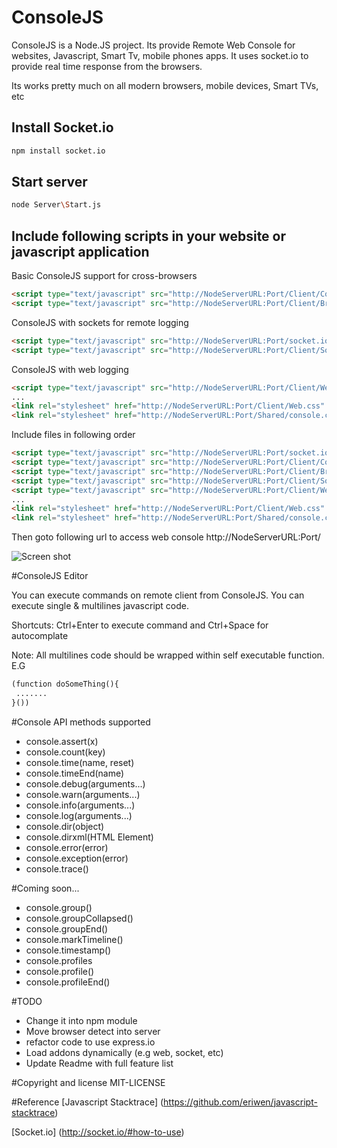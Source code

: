 # ConsoleJS

ConsoleJS is a Node.JS project. Its provide Remote Web Console for websites, Javascript, Smart Tv, mobile phones apps.
It uses socket.io to provide real time response from the browsers.

Its works pretty much on all modern browsers, mobile devices, Smart TVs, etc

## Install Socket.io

```bash
npm install socket.io
```

## Start server

```bash
node Server\Start.js
```

## Include following scripts in your website or javascript application

Basic ConsoleJS support for cross-browsers

```html
<script type="text/javascript" src="http://NodeServerURL:Port/Client/ConsoleJS.js"></script>
<script type="text/javascript" src="http://NodeServerURL:Port/Client/Browser.js"></script>
```

ConsoleJS with sockets for remote logging

```html
<script type="text/javascript" src="http://NodeServerURL:Port/socket.io/socket.io.js"></script>
<script type="text/javascript" src="http://NodeServerURL:Port/Client/Socket.js"></script>
```

ConsoleJS with web logging

```html
<script type="text/javascript" src="http://NodeServerURL:Port/Client/Web.js"></script>
...
<link rel="stylesheet" href="http://NodeServerURL:Port/Client/Web.css" type="text/css">
<link rel="stylesheet" href="http://NodeServerURL:Port/Shared/console.css" type="text/css">
```

Include files in following order 

```html
<script type="text/javascript" src="http://NodeServerURL:Port/socket.io/socket.io.js"></script>
<script type="text/javascript" src="http://NodeServerURL:Port/Client/ConsoleJS.js"></script>
<script type="text/javascript" src="http://NodeServerURL:Port/Client/Browser.js"></script>
<script type="text/javascript" src="http://NodeServerURL:Port/Client/Socket.js"></script>
<script type="text/javascript" src="http://NodeServerURL:Port/Client/Web.js"></script>
...
<link rel="stylesheet" href="http://NodeServerURL:Port/Client/Web.css" type="text/css">
<link rel="stylesheet" href="http://NodeServerURL:Port/Shared/console.css" type="text/css">
```

Then goto following url to access web console http://NodeServerURL:Port/

![Screen shot](https://raw.github.com/nkashyap/ConsoleJS/master/consoleJS.PNG)

#ConsoleJS Editor

You can execute commands on remote client from ConsoleJS. You can execute single & multilines javascript code.

Shortcuts: Ctrl+Enter to execute command and Ctrl+Space for autocomplate

Note: All multilines code should be wrapped within self executable function. E.G
```html
(function doSomeThing(){
 .......
}())
```

#Console API methods supported
 * console.assert(x)
 * console.count(key)
 * console.time(name, reset)
 * console.timeEnd(name)
 * console.debug(arguments...)
 * console.warn(arguments...)
 * console.info(arguments...)
 * console.log(arguments...)
 * console.dir(object)
 * console.dirxml(HTML Element)
 * console.error(error)
 * console.exception(error)
 * console.trace()

#Coming soon...
 * console.group()
 * console.groupCollapsed()
 * console.groupEnd()
 * console.markTimeline()
 * console.timestamp()
 * console.profiles
 * console.profile()
 * console.profileEnd()

#TODO
 * Change it into npm module
 * Move browser detect into server
 * refactor code to use express.io
 * Load addons dynamically (e.g web, socket, etc)
 * Update Readme with full feature list

#Copyright and license
 MIT-LICENSE

#Reference
 [Javascript Stacktrace] (https://github.com/eriwen/javascript-stacktrace)

 [Socket.io] (http://socket.io/#how-to-use)
